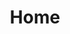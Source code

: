 ---
title: "Home"
backgroundImage: "/images/hp-background.jpg"
hpTitle: "Belén Hernández"
hpSubtitle: "Violinist/Violin Teacher"
---